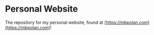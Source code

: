 # Personal Website

The repository for my personal website, found at [https://mbpolan.com](https://mbpolan.com)!
